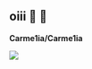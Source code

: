 ## oiii 💚 🖤
**Carme1ia/Carme1ia** 

![](https://media1.tenor.com/m/3iLw7YsqQ34AAAAC/aya-the-guy-she-was-interested-in-wasn%27t-a-guy-at-all.gif)
